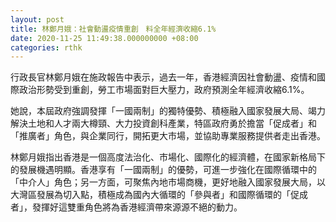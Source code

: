 ```yaml
---
layout: post
title: 林鄭月娥：社會動盪疫情重創　料全年經濟收縮6.1%
date: 2020-11-25 11:49:38.000000000 +08:00
categories: rthk
---
```


行政長官林鄭月娥在施政報告中表示，過去一年，香港經濟因社會動盪、疫情和國際政治形勢受到重創，勞工市場面對巨大壓力，政府預測全年經濟收縮6.1%。

她說，本屆政府強調發揮「一國兩制」的獨特優勢、積極融入國家發展大局、竭力解決土地和人才兩大樽頸、大力投資創科產業，特區政府勇於擔當「促成者」和「推廣者」角色，與企業同行，開拓更大市場，並協助專業服務提供者走出香港。

林鄭月娥指出香港是一個高度法治化、市場化、國際化的經濟體，在國家新格局下的發展機遇明顯。香港享有「一國兩制」的優勢，可進一步強化在國際循環中的「中介人」角色；另一方面，可聚焦內地市場商機，更好地融入國家發展大局，以大灣區發展為切入點，積極成為國內大循環的「參與者」和國際循環的「促成者」，發揮好這雙重角色將為香港經濟帶來源源不絕的動力。
